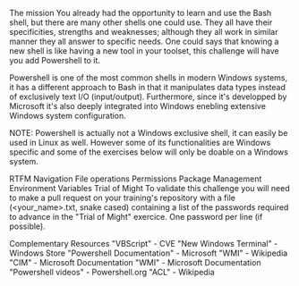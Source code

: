 The mission
You already had the opportunity to learn and use the Bash shell, but there are many other shells one could use. They all have their specificities, strengths and weaknesses; although they all work in similar manner they all answer to specific needs. One could says that knowing a new shell is like having a new tool in your toolset, this challenge will have you add Powershell to it.

Powershell is one of the most common shells in modern Windows systems, it has a different approach to Bash in that it manipulates data types instead of exclusively text I/O (input/output). Furthermore, since it's developped by Microsoft it's also deeply integrated into Windows enebling extensive Windows system configuration.

NOTE: Powershell is actually not a Windows exclusive shell, it can easily be used in Linux as well. However some of its functionalities are Windows specific and some of the exercises below will only be doable on a Windows system.

RTFM
Navigation
File operations
Permissions
Package Management
Environment Variables
Trial of Might
To validate this challenge you will need to make a pull request on your training's repository with a file (<your_name>.txt, snake cased) containing a list of the passwords required to advance in the "Trial of Might" exercice. One password per line (if possible).

Complementary Resources
"VBScript" - CVE
"New Windows Terminal" - Windows Store
"Powershell Documentation" - Microsoft
"WMI" - Wikipedia
"CIM" - Microsoft Documentation
"WMI" - Microsoft Documentation
"Powershell videos" - Powershell.org
"ACL" - Wikipedia
